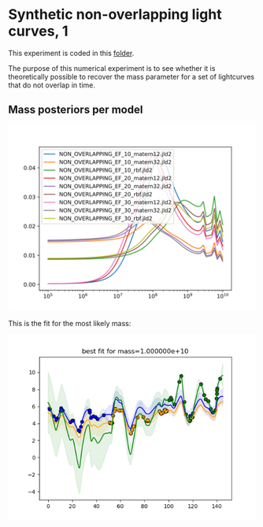 # Synthetic non-overlapping light curves, 1

This experiment is coded in this [folder](Synthetics/Experiment3/).

The purpose of this numerical experiment is to see whether it is theoretically possible to recover the mass parameter for a set of lightcurves that do not overlap in time.

## Mass posteriors per model 

![Non_overlapping_lightcurves](Synthetics/Experiment3/results/massposterior.svg)


This is the fit for the most likely mass:

![posterior_mass](Synthetics/Experiment3/bestfit.png)

